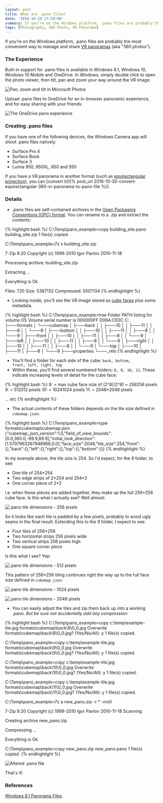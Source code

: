 ```yaml
---
layout: post
title: What are .pano files?
date: '2016-10-29 17:59:00'
summary: If you’re on the Windows platform, .pano files are probably the most convenient way to manage and share VR panoramas (aka “360 photos”) ...
tags: [Photography, 360 Photo, VR Panorama]
---
```


If you're on the Windows platform, .pano files are probably the most convenient way to manage and share <a href="https://en.wikipedia.org/wiki/VR_photography" target="_blank">VR panoramas</a> (aka "360 photos").

### The Experience

Built-in support for .pano files is available in Windows 8.1, Windows 10, Windows 10 Mobile and OneDrive. In Windows, simply double click to open the photo viewer, then tilt, pan and zoom your way around the VR image:

![Pan, zoom and tilt in Microsoft Photos](/img/posts/pan-and-tilit-the-microsoft-photos-panorama-experience.png)

Upload .pano files to OneDrive for an in-browser panoramic experience, and for easy sharing with your friends:

![The OneDrive pano experience](/img/posts/pan-and-tilt-the-onedrive-panorama-experience.png)

### Creating .pano files

If you have one of the following devices, the Windows Camera app will shoot .pano files natively:

* Surface Pro 4
* Surface Book
* Surface 3
* Lumia 950, 950XL, 650 and 550

If you have a VR panorama in another format (such as <a href="https://en.wikipedia.org/wiki/Equirectangular_projection" target="_blank">equirectangular projection</a>), you can [convert it]({% post_url 2016-10-30-convert-equirectangular-360-vr-panorama-to-pano-file %}).

### Details

* <a name="panoarchive"></a>.pano files are self-contained archives in the <a href="https://en.wikipedia.org/wiki/Open_Packaging_Conventions" target="_blank">Open Packaging Conventions (OPC) format</a>.  You can rename to a .zip and extract the contents:

{% highlight bash %}
C:\Temp\pano_example>copy building_site.pano building_site.zip
        1 file(s) copied.

C:\Temp\pano_example>7z x building_site.zip

7-Zip 9.20  Copyright (c) 1999-2010 Igor Pavlov  2010-11-18

Processing archive: building_site.zip

Extracting  ...

Everything is Ok

Files: 720
Size:       5387132
Compressed: 5507134
{% endhighlight %}

* <a name="cubefaces"></a>Looking inside, you'll see the VR image stored as <a href="https://en.wikipedia.org/wiki/Cube_mapping" target="_blank">cube faces</a> plus some metadata.

{% highlight bash %}
C:\Temp\pano_example>tree
Folder PATH listing for volume OS
Volume serial number is 000000FF D06A:CE0C
C:.
├───formats
│   └───cubemap
│       ├───back
│       │   ├───10
│       │   ├───11
│       │   ├───8
│       │   └───9
│       ├───bottom
│       │   ├───10
│       │   ├───11
│       │   ├───8
│       │   └───9
│       ├───front
│       │   ├───10
│       │   ├───11
│       │   ├───8
│       │   └───9
│       ├───left
│       │   ├───10
│       │   ├───11
│       │   ├───8
│       │   └───9
│       ├───right
│       │   ├───10
│       │   ├───11
│       │   ├───8
│       │   └───9
│       └───top
│           ├───10
│           ├───11
│           ├───8
│           └───9
├───properties
└───_rels
{% endhighlight %}

* You'll find a folder for each side of the cube: <code>back, bottom, front, left, right, top</code>
* <a name="cubedetail"></a>Within these, you'll find several numbered folders: <code>8, 9, 10, 11</code>. These indicate increasing levels of detail for the cube face:

{% highlight bash %}
8:    = max cube face size of (2^8)*(2^8)    = 256*256 pixels
9:                                           = 512*512 pixels
10:                                          = 1024*1024 pixels
11:                                          = 2048*2048 pixels

... etc
{% endhighlight %}

* <a name="cubetiles"></a>The actual contents of these folders depends on the tile size defined in <code>cubemap.json</code>:

{% highlight bash %}
C:\Temp\pano_example>type formats\cubemap\cubemap.json
{"cubemap_json_version":1.0,"field_of_view_bounds":[0.0,360.0,-89.9,89.9],"initial_look_direction":[1.5707963267948966,0.0],"face_size":2048,"tile_size":254,"front":{},"back":{},"left":{},"right":{},"top":{},"bottom":{}}
{% endhighlight %}

In my example above, the tile size is 254. So I'd expect, for the <i>8</i> folder, to see:

* One tile of 254*254
* Two edge strips of 2\*254 and 254\*2
* One corner piece of 2*2
 
i.e. when these pieces are added together, they make up the full 256*256 cube face. Is this what I actually see? Well almost:

![.pano tile dimensions - 256 pixels](/img/posts/pano-tile-dimensions.png)

So it looks like each tile is padded by a few pixels, probably to avoid ugly seams in the final result. Extending this to the <i>9</i> folder, I expect to see:

* Four tiles of 256*256
* Two horizontal strips 256 pixels wide
* Two vertical strips 256 pixels high
* One square corner piece

Is this what I see? Yep:

![.pano tile dimensions - 512 pixels](/img/posts/pano-tile-dimensions-512.png)

This pattern of 256*256 tiling continues right the way up to the full face size defined in <code>cubemap.json</code>:

![.pano tile dimensions - 1024 pixels](/img/posts/pano-tile-dimensions-1024.png)

![.pano tile dimensions - 2048 pixels](/img/posts/pano-tile-dimensions-2048.png)

* <a name="cubezip"></a>You can easily adjust the tiles and zip them back up into a working .pano. *But be sure not accidentally add any compression*:

{% highlight bash %}
C:\Temp\pano_example>copy c:\temp\example-tile.jpg formats\cubemap\back\8\0_0.jpg
Overwrite formats\cubemap\back\8\0_0.jpg? (Yes/No/All): y
        1 file(s) copied.

C:\Temp\pano_example>copy c:\temp\example-tile.jpg formats\cubemap\back\9\0_0.jpg
Overwrite formats\cubemap\back\9\0_0.jpg? (Yes/No/All): y
        1 file(s) copied.

C:\Temp\pano_example>copy c:\temp\example-tile.jpg formats\cubemap\back\10\0_0.jpg
Overwrite formats\cubemap\back\10\0_0.jpg? (Yes/No/All): y
        1 file(s) copied.

C:\Temp\pano_example>copy c:\temp\example-tile.jpg formats\cubemap\back\11\0_0.jpg
Overwrite formats\cubemap\back\11\0_0.jpg? (Yes/No/All): y
        1 file(s) copied.

C:\Temp\pano_example>7z a new_pano.zip -r * -mx0

7-Zip 9.20  Copyright (c) 1999-2010 Igor Pavlov  2010-11-18
Scanning

Creating archive new_pano.zip

Compressing  ...

Everything is Ok

C:\Temp\pano_example>copy new_pano.zip new_pano.pano
        1 file(s) copied.
{% endhighlight %}

![Altered .pano file](/img/posts/altered-pano-file.png)

That's it!

### References

<a href="https://bdhurkett.wordpress.com/2013/11/06/windows-8-1-panorama-files/" target="_blank">Windows 8.1 Panorama Files</a>.



